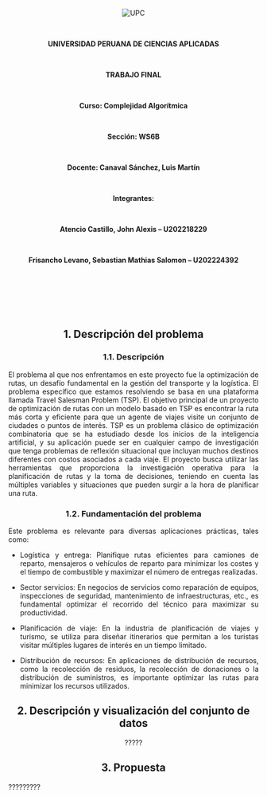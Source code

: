 <br>
<br>
<br>

<p align="center">
  <img src="https://github.com/JohnAl14/TP-Complejidad-Algoritmica/blob/main/AlgComplexTF/archivos/upc.png" alt="UPC">
</p>

<br>

<p align="center"><strong>UNIVERSIDAD PERUANA DE CIENCIAS APLICADAS</strong></p>

<br>

<p align="center"><strong>TRABAJO FINAL</strong></p>

<br>

<p align="center"><strong>Curso: Complejidad Algorítmica</strong></p>

<br>

<p align="center"><strong>Sección: WS6B</strong></p>

<br>

<p align="center"><strong>Docente: Canaval Sánchez, Luis Martín</strong></p>

<br>

<p align="center"><strong>Integrantes:</strong></p>

<br>

<p align="center"><strong>Atencio Castillo, John Alexis – U202218229</strong></p>

<br>

<p align="center"><strong> Frisancho Levano, Sebastian Mathias Salomon – U202224392</strong></p>

<br>
<br>

<div style="text-align: center;">
<br>
<br>
<br>

## 1. Descripción del problema

### 1.1. Descripción

<div style="text-align: justify;">

El problema al que nos enfrentamos en este proyecto fue la optimización de rutas, un desafío fundamental en la gestión del transporte y la logística. El problema específico que estamos resolviendo se basa en una plataforma llamada Travel Salesman Problem (TSP). El objetivo principal de un proyecto de optimización de rutas con un modelo basado en  TSP es encontrar la ruta más corta y eficiente para que un agente de viajes visite un conjunto de ciudades o puntos de interés.  TSP es un problema clásico de optimización combinatoria que se ha  estudiado desde los inicios de la inteligencia artificial, y su aplicación puede ser en cualquier campo de investigación que tenga problemas de reflexión situacional que incluyan muchos destinos diferentes  con costos asociados a cada viaje. El proyecto busca utilizar las herramientas que proporciona la investigación operativa para la planificación de rutas y la toma de decisiones, teniendo en cuenta las múltiples variables y situaciones que  pueden surgir a la hora de planificar una ruta.

</div>

### 1.2. Fundamentación del problema

<div style="text-align: justify;">

Este problema es relevante para diversas aplicaciones prácticas, tales como:

  - Logística y entrega:
    Planifique rutas eficientes para camiones de reparto, mensajeros o vehículos de reparto para minimizar los costes y el tiempo de combustible  y maximizar el número de entregas realizadas.


  - Sector servicios:
    En negocios de servicios como reparación de equipos, inspecciones de seguridad, mantenimiento de infraestructuras, etc., es fundamental optimizar el recorrido del técnico para maximizar su productividad.


  - Planificación de viaje:
    En la industria de planificación de viajes y turismo, se utiliza para diseñar itinerarios que permitan a los turistas visitar múltiples lugares de interés en un tiempo limitado.


  - Distribución de recursos:
    En aplicaciones de distribución de recursos, como la recolección de residuos, la recolección de donaciones o la distribución de suministros, es importante optimizar las rutas para minimizar los recursos      utilizados. 

</div>

## 2. Descripción y visualización del conjunto de datos

?????

## 3. Propuesta

<div style="text-align: justify;">

?????????

<br>
<br>
<br>
<br>
<br>

